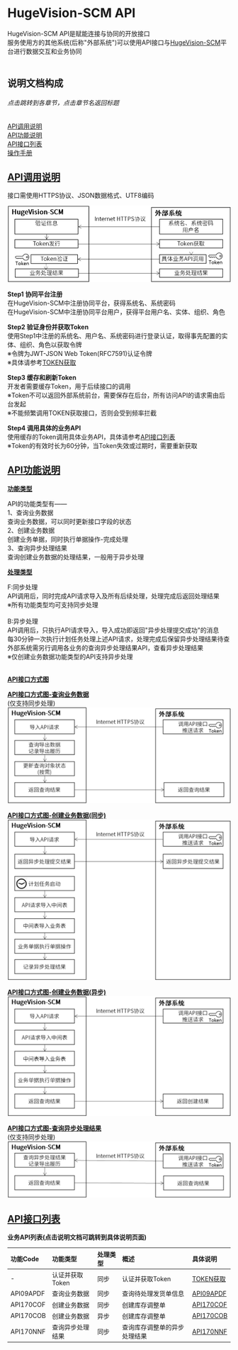 <span id="总标题目录位置"></span>
# HugeVision-SCM API


HugeVision-SCM API是赋能连接与协同的开放接口<br>
服务使用方的其他系统(后称"外部系统")可以使用API接口与[HugeVision-SCM](https://demo.scm.huge-vision.com/)平台进行数据交互和业务协同<br>
<br>

<span id="说明文档构成"></span>


## **说明文档构成**
###### 点击跳转到各章节，点击章节名返回标题
[API调用说明](#API调用说明目录位置)<br>
[API功能说明](#API功能说明目录位置)<br>
[API接口列表](#API接口列表目录位置)<br>
[操作手册](manuals/manuals.md)<br>



<span id="API调用说明目录位置"></span>
## [**API调用说明**](#总标题目录位置)

接口需使用HTTPS协议、JSON数据格式、UTF8编码


![](images/API_CallStep.png)<br>

**Step1 协同平台注册**<br>
在HugeVision-SCM中注册协同平台，获得系统名、系统密码<br>
在HugeVision-SCM中注册协同平台用户，获得平台用户名、实体、组织、角色<br>

**Step2 验证身份并获取Token**<br>
使用Step1中注册的系统名、用户名、系统密码进行登录认证，取得事先配置的实体、组织、角色以获取令牌<br>
※令牌为JWT-JSON Web Token(RFC7591)认证令牌<br>
※具体请参考[TOKEN获取](tokens/Tokens.md)

**Step3 缓存和刷新Token**<br>
开发者需要缓存Token，用于后续接口的调用<br>
※Token不可以返回外部系统前台，需要保存在后台，所有访问API的请求需由后台发起<br>
※不能频繁调用TOKEN获取接口，否则会受到频率拦截<br>

**Step4 调用具体的业务API**<br>
使用缓存的Token调用具体业务API，具体请参考[API接口列表](#API接口列表])<br>
※Token的有效时长为60分钟，当Token失效或过期时，需要重新获取
<br>


<span id="API功能说明目录位置"></span>

## [**API功能说明**](#总标题目录位置)

[**功能类型**](#API功能说明目录位置)<br>

API的功能类型有——<br>
1、查询业务数据<br>
查询业务数据，可以同时更新接口字段的状态<br>
2、创建业务数据<br>
创建业务单据，同时执行单据操作-完成处理<br>
3、查询异步处理结果<br>
查询创建业务数据的处理结果，一般用于异步处理<br>

[**处理类型**](#API功能说明目录位置)<br>

F:同步处理<br>
API调用后，同时完成API请求导入及所有后续处理，处理完成后返回处理结果<br>
※所有功能类型均可支持同步处理<br>
<br>
B:异步处理<br>
API调用后，只执行API请求导入，导入成功即返回"异步处理提交成功"的消息<br>
每30分钟一次执行计划任务处理上述API请求，处理完成后保留异步处理结果待查<br>
外部系统需另行调用各业务的查询异步处理结果API，查看异步处理结果<br>
※仅创建业务数据功能类型的API支持异步处理<br>
<br>

<span id="API接口方式图目录位置"></span>
[**API接口方式图**](#API功能说明目录位置)<br>

[**API接口方式图-查询业务数据**](#API功能说明目录位置)<br>
(仅支持同步处理)<br>
![](images/API_DataQuery.png)<br>

[**API接口方式图-创建业务数据(同步)**](#API功能说明目录位置)<br>
![](images/API_DocCreate-F.png)<br>

[**API接口方式图-创建业务数据(异步)**](#API功能说明目录位置)<br>
![](images/API_DocCreate-B.png)<br>

[**API接口方式图-查询异步处理结果**](#API功能说明目录位置)<br>
(仅支持同步处理)<br>
![](images/API_ResultQuery.png)<br>


<span id="API接口列表目录位置"></span>

## [**API接口列表**](#总标题目录位置)

**业务API列表(点击说明文档可跳转到具体说明页面)**<br>

|功能Code|功能类型|处理类型|概述|具体说明
|:--|:--|:--|:--|:--|
|-|认证并获取Token|同步|认证并获取Token|[TOKEN获取](tokens/Tokens.md)
|API09APDF|查询业务数据|同步|查询待处理发货单信息|[API09APDF](processes/API09APDF.md)
|API170COF|创建业务数据|同步|创建库存调整单|[API170COF](processes/API170COF.md)
|API170COB|创建业务数据|异步|创建库存调整单|[API170COB](processes/API170COB.md)
|API170NNF|查询异步处理结果|同步|查询库存调整单的异步处理结果|[API170NNF](processes/API170NNF.md)
